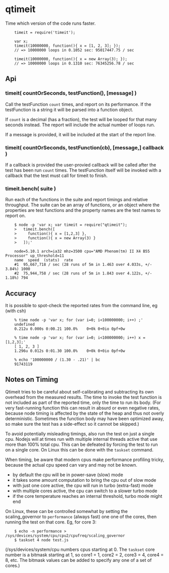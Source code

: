 qtimeit
=======

Time which version of the code runs faster.

        timeit = require('timeit');

        var x;
        timeit(10000000, function(){ x = [1, 2, 3]; });
        // => 10000000 loops in 0.1052 sec: 95017447.75 / sec

        timeit(10000000, function(){ x = new Array(3); });
        // => 10000000 loops in 0.1310 sec: 76345256.78 / sec


Api
---

### timeit( countOrSeconds, testFunction(), [message] )

Call the testFunction `count` times, and report on its performance.
If the testFunction is a string it will be parsed into a function object.

If `count` is a decimal (has a fraction), the test will be looped for that many
seconds instead.  The report will include the actual number of loops run.

If a message is provided, it will be included at the start of the report line.


### timeit( countOrSeconds, testFunction(cb), [message,] callback )

If a callback is provided the user-provied callback will be called after the test
has been run `count` times.  The testFunction itself will be invoked with a
callback that the test must call for timeit to finish.

### timeit.bench( suite )

Run each of the functions in the suite and report timings and relative throughput.
The suite can be an array of functions, or an object where the properties are
test functions and the property names are the test names to report on.

        $ node -p 'var x; var timeit = require("qtimeit");
        >   timeit.bench([
        >     function(){ x = [1,2,3] },
        >     function(){ x = new Array(3) }
        >   ]);'

        node=5.10.1 arch=ia32 mhz=3500 cpu="AMD Phenom(tm) II X4 B55 Processor" up_threshold=11
        name  speed  (stats)  rate
        #1  95,667,718 / sec (28 runs of 5m in 1.463 over 4.033s, +/- 3.84%) 1000
        #2  75,944,758 / sec (28 runs of 5m in 1.843 over 4.122s, +/- 1.18%) 794


Accuracy
--------

It is possible to spot-check the reported rates from the command line, eg (with csh)

        % time node -p 'var x; for (var i=0; i<100000000; i++) ;'
        undefined
        0.212u 0.000s 0:00.21 100.0%    0+0k 0+0io 0pf+0w

        % time node -p 'var x; for (var i=0; i<100000000; i++) x = [1,2,3];'
        [ 1, 2, 3 ]
        1.296u 0.012s 0:01.30 100.0%    0+0k 0+0io 0pf+0w

        % echo '100000000 / (1.30 - .21)' | bc
        91743119


Notes on Timing
---------------

Qtimeit tries to be careful about self-calibrating and subtracting its own overhead
from the measured results.  The time to invoke the test function is not included as
part of the reported time, only the time to run its body.  (For very fast-running
function this can result in absurd or even negative rates, because node timing is
affected by the state of the heap and thus not overly deterministic.  Sometimes the
function body may have been optimized away, so make sure the test has a side-effect
so it cannot be skipped.)

To avoid potentially misleading timings, also run the test on just a single cpu.
Nodejs will at times run with multiple internal threads active that use more than
100% total cpu.  This can be defeated by forcing the test to run on a single core.
On Linux this can be done with the `taskset` command.

When timing, be aware that modern cpus make performance profiling tricky, because
the actual cpu speed can vary and may not be known.

- by default the cpu will be in power-save (slow) mode
- it takes some amount computation to bring the cpu out of slow mode
- with just one core active, the cpu will run in turbo (extra-fast) mode
- with multiple cores active, the cpu can switch to a slower turbo mode
- if the core temperature reaches an internal threshold, turbo mode might end

On Linux, these can be controlled somewhat by setting the scaling_governor to
`performance` (always fast) one one of the cores, then running the test on that
core.  Eg, for core 3:

        $ echo -n performance > /sys/devices/system/cpu/cpu2/cpufreq/scaling_governor
        $ taskset 4 node test.js

(/sys/devices/system/cpu numbers cpus starting at 0.  The `taskset` core number is
a bitmask starting at 1, so core1 = 1, core2 = 2, core3 = 4, core4 = 8, etc.  The
bitmask values can be added to specify any one of a set of cores.)

